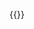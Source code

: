 {{<p5-iframe ver="1.4.2" sketch="/showcase/sketches/sphereImage.js" width="600" height="600" marginHeight="0" marginWidth="0" frameBorder="0" scrolling="no">}}